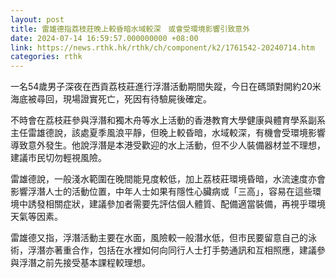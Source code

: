 ```yaml
---
layout: post
title: 雷雄德指荔枝莊晚上較昏暗水域較深　或會受環境影響引致意外
date: 2024-07-14 16:59:57.000000000 +08:00
link: https://news.rthk.hk/rthk/ch/component/k2/1761542-20240714.htm
categories: rthk
---
```


一名54歲男子深夜在西貢荔枝莊進行浮潛活動期間失蹤，今日在碼頭對開約20米海底被尋回，現場證實死亡，死因有待驗屍後確定。

不時會在荔枝莊參與浮潛和獨木舟等水上活動的香港教育大學健康與體育學系副系主任雷雄德說，該處夏季風浪平靜，但晚上較昏暗，水域較深，有機會受環境影響導致意外發生。他說浮潛是本港受歡迎的水上活動，但不少人裝備器材並不理想，建議市民切勿輕視風險。

雷雄德說，一般淺水範圍在晚間能見度較低，加上荔枝莊環境昏暗，水流速度亦會影響浮潛人士的活動位置，中年人士如果有隱性心臟病或「三高」，容易在這些環境中誘發相關症狀，建議參加者需要先評估個人體質、配備適當裝備，再視乎環境天氣等因素。

雷雄德又指，浮潛活動主要在水面，風險較一般潛水低，但市民要留意自己的泳術，浮潛亦著重合作，包括在水裡如何向同行人士打手勢通訊和互相照應，建議參與浮潛之前先接受基本課程較理想。
